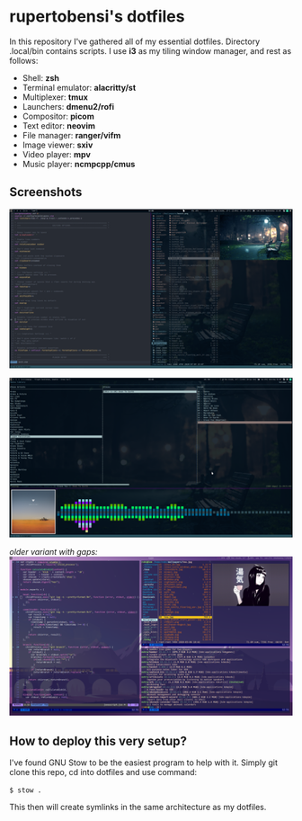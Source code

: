 rupertobensi's dotfiles
=======================

In this repository I've gathered all of my essential dotfiles. Directory .local/bin contains scripts.
I use **i3** as my tiling window manager, and rest as follows:

* Shell: **zsh**
* Terminal emulator: **alacritty/st**
* Multiplexer: **tmux**
* Launchers: **dmenu2/rofi**
* Compositor: **picom**
* Text editor: **neovim**
* File manager: **ranger/vifm**
* Image viewer: **sxiv**
* Video player: **mpv**
* Music player: **ncmpcpp/cmus**

## Screenshots

![current setup](desktop.png)

![+1](desktop2.png)

*older variant with gaps:*
![++](desktop3.png)

How to deploy this very setup?
------------------------------

I've found GNU Stow to be the easiest program to help with it. Simply git clone this repo, cd into dotfiles and use command:

`$ stow .`

This then will create symlinks in the same architecture as my dotfiles.

[1]: https://github.com/sorin-ionescu/prezto
[2]: https://www.gnu.org/software/stow/
